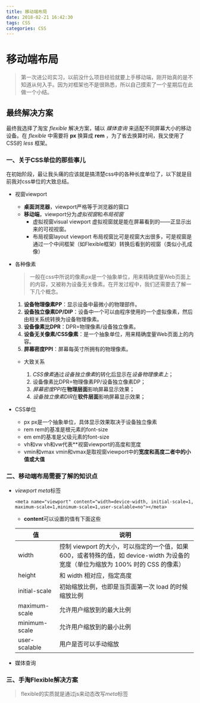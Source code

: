 ```yaml
---
title: 移动端布局
date: 2018-02-21 16:42:30
tags: CSS
categories: CSS
---
```


# 移动端布局
> 第一次进公司实习，以前没什么项目经验就要上手移动端，刚开始真的是不知道从何入手。因为对框架也不是很熟悉，所以自己摸索了一个星期后在此做一个小结。

## 最终解决方案
最终我选择了淘宝 *flexible* 解决方案，辅以 *媒体查询* 来适配不同屏幕大小的移动设备。在 *flexible* 中需要将 **px** 换算成 **rem** ，为了省去换算时间，我又使用了CSS的 *less* 框架。

### 一、关于CSS单位的那些事儿
  在初始阶段，最让我头痛的应该就是搞清楚css中的各种长度单位了，以下就是目前我对css单位的大致总结。

* 视窗viewport

  * **桌面浏览器**，viewport严格等于浏览器的窗口
  * **移动端**，viewport分为*虚拟视窗*和*布局视窗*
    * 虚拟视窗visual viewport
      虚拟视窗就是能在屏幕看到的——正显示出来的可视视窗。
    * 布局视窗layout viewport
      布局视窗比可是视窗大出很多，可是视窗是通过一个中间框架（如Flexible框架）转换后看到的视窗（类似小孔成像）
      
* 各种像素
  > 一般在css中所说的像素px是一个抽象单位，用来精确度量Web页面上的内容，又被称为设备无关像素。在开发过程中，我们还需要去了解一下几个概念。

	1. **设备物理像素PP**：显示设备中最微小的物理部件。
	2. **设备独立像素DP/DIP**：设备中一个可以由程序使用的一个虚拟像素，然后由相关系统转换为设备物理像素。
	3. **设备像素比DPR**：DPR=物理像素/设备独立像素。
	4. **设备无关像素/CSS像素**：是一个抽象单位，用来精确度量Web页面上的内容。
	5. **屏幕密度PPI**：屏幕每英寸所拥有的物理像素。

  * 大致关系

    1. *CSS像素*通过*设备独立像素*的转化后显示在*设备物理像素上*；
    2. 设备像素比DPR=物理像素PP/设备独立像素DP；
    3. *屏幕密度PPI*在**物理层面**影响屏幕显示效果；
    4. *设备独立像素DIR*在**软件层面**影响屏幕显示效果；

* CSS单位

  * px
    px是一个抽象单位，具体显示效果取决于设备独立像素
  * rem
    rem的基准是根元素<html>的font-size
  * em
    em的基准是父级元素的font-size
  * vh和vw
    vh和vw代表**视窗viewport的高度和宽度
  * vmin和vmax
    vmin和vmax是取视窗viewport中的**宽度和高度二者中的小值或大值**

### 二、移动端布局需要了解的知识点
  * *viewport meta*标签
  
    ```
    <meta name="viewport" content="width=device-width, initial-scale=1, maximum-scale=1,minimum-scale=1,user-scalable=no"></meta>
    ```
    
    * **content**可以设置的值有下面这些
    
    |值|说明|
    |---|---|
    |width|控制 viewport 的大小，可以指定的一个值，如果 600，或者特殊的值，如 device-width 为设备的宽度（单位为缩放为 100% 时的 CSS 的像素）|
    |height|和 width 相对应，指定高度|
    |initial-scale|初始缩放比例，也即是当页面第一次 load 的时候缩放比例|
    |maximum-scale|允许用户缩放到的最大比例|
    |minimum-scale|允许用户缩放到的最小比例|
    |user-scalable|用户是否可以手动缩放|
   
  * 媒体查询 

### 三、手淘**Flexible解决方案**
  > flexible的实质就是通过js来动态改写*meta*标签
